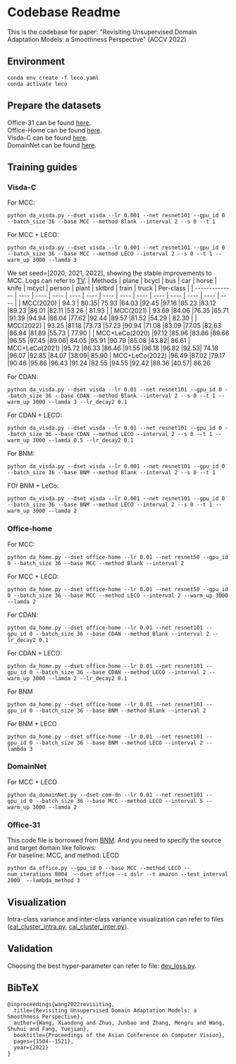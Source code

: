 # Codebase Readme
This is the codebase for paper: "Revisiting Unsupervised Domain Adaptation Models: a Smoothness Perspective" (ACCV 2022)

## Environment
```
conda env create -f leco.yaml
conda activate leco
```

## Prepare the datasets
Office-31 can be found [here](https://paperswithcode.com/dataset/office-31).  
Office-Home can be found [here](https://www.hemanthdv.org/officeHomeDataset.html).   
Visda-C can be found [here](https://github.com/VisionLearningGroup/taskcv-2017-public).     
DomainNet can be found [here](http://ai.bu.edu/M3SDA/).

## Training guides

### Visda-C
For MCC:
```
python da_visda.py --dset visda --lr 0.001 --net resnet101 --gpu_id 0 --batch_size 36 --base MCC --method Blank --interval 2 --s 0 --t 1
```
For MCC + LECO:
```
python da_visda.py --dset visda --lr 0.001 --net resnet101 --gpu_id 0 --batch_size 36 --base MCC --method LECO --interval 2 --s 0 --t 1 --warm_up 3000 --lamda 3
```
We set seed=[2020, 2021, 2022], showing the stable improvements to MCC. Logs can refer to [TV](./log/uda/visda/TV/).
| Methods        | plane | bcycl | bus | car | horse | knife | mcycl | person | plant | sktbrd | train | truck | Per-class |
| -------------- | ---- | ---- | ---- | ---- | ---- | ---- | ---- | ---- | ---- | ---- | ---- | ---- | ---- |
| MCC(2020) | 94.3 | 80.35| 75.93 |64.03 |92.45 |97.16 |85.23 |83.12 |89.23 |86.01 |82.11 |53.26 | 81.93 |
| MCC(2021) | 93.69 |84.06 |76.35 |65.71 |91.39 |94.94 |86.04 |77.62 |92.44 |89.57 |81.52 |54.29 | 82.30 |
| MCC(2022)  | 93.25 |81.18 |73.73 |57.23 |90.94 |71.08 |83.09 |77.05 |82.63 |86.94 |81.89 |55.73 | 77.90 |
| MCC+LeCo(2020) |97.12 |85.96 |83.86 |89.66 |96.55 |97.45 |89.06| 84.05 |95.91 |90.79 |85.08 |43.82| 86.61
| MCC+LeCo(2021) |95.72 |86.33 |86.46 |91.55 |96.18 |96.82 |92.53| 74.18 |96.07 |92.85 |84.07 |38.09| 85.90
| MCC+LeCo(2022) |96.49 |87.02 |79.17 |90.46 |95.86 |96.43 |91.24 |82.55 |94.55 |92.42 |88.36 |40.57| 86.26

For CDAN:
```
python da_visda.py --dset visda --lr 0.01 --net resnet101 --gpu_id 0 --batch_size 36 --base CDAN --method Blank --interval 2 --s 0 --t 1 --warm_up 3000 --lamda 3 --lr_decay2 0.1
```
For CDAN + LECO:
```
python da_visda.py --dset visda --lr 0.01 --net resnet101 --gpu_id 0 --batch_size 36 --base CDAN --method LECO --interval 2 --s 0 --t 1 --warm_up 3000 --lamda 0.5 --lr_decay2 0.1
```
For BNM:
```
python da_visda.py --dset visda --lr 0.001 --net resnet101 --gpu_id 0 --batch_size 36 --base BNM --method Blank --interval 2 --s 0 --t 1
```
FOr BNM + LeCo:
```
python da_visda.py --dset visda --lr 0.001 --net resnet101 --gpu_id 0 --batch_size 36 --base BNM --method LECO --interval 2 --s 0 --t 1 --warm_up 3000 --lamda 2
```

### Office-home
For MCC:
```
python da_home.py --dset office-home --lr 0.01 --net resnet50 --gpu_id 0 --batch_size 36 --base MCC --method Blank --interval 2
```
For MCC + LECO:
```
python da_home.py --dset office-home --lr 0.01 --net resnet50 --gpu_id 0 --batch_size 36 --base MCC --method LECO --interval 2 --warm_up 3000 --lamda 2
```
For CDAN:
```
python da_home.py --dset office-home --lr 0.01 --net resnet101 --gpu_id 0 --batch_size 36 --base CDAN --method Blank --interval 2 --lr_decay2 0.1
```
For CDAN + LECO:
```
python da_home.py --dset office-home --lr 0.01 --net resnet101 --gpu_id 0 --batch_size 36 --base CDAN --method LECO --interval 2 --warm_up 3000 --lamda 2 --lr_decay2 0.1
```
For BNM
```
python da_home.py --dset office-home --lr 0.01 --net resnet101 --gpu_id 0 --batch_size 36 --base BNM --method Blank --interval 2
```
For BNM + LECO
```
python da_home.py --dset office-home --lr 0.01 --net resnet101 --gpu_id 0 --batch_size 36 --base BNM --method LECO --interval 2 --lambda 3
```


### DomainNet
For MCC + LECO
```
python da_domainNet.py --dset com-dn --lr 0.01 --net resnet101 --gpu_id 0 --batch_size 36 --base MCC --method LECO --interval 5 --warm_up 3000 --lamda 2
```
### Office-31
This code file is borrowed from [BNM](https://github.com/cuishuhao/BNM). And you need to specify the source and target domain like follows:  
For baseline: MCC, and method: LECO
```
python da_office.py --gpu_id 0 --base MCC --method LECO --num_iterations 8004  --dset office --s dslr --t amazon --test_interval 2000  --lambda_method 3
```

## Visualization
Intra-class variance and inter-class variance visualization can refer to files ([cal_cluster_intra.py](./tool/cal_cluster_intra.py), [cal_cluster_inter.py](./tool/cal_cluster_inter.py)).

## Validation
Choosing the best hyper-parameter can refer to file: [dev_loss.py](./tool/dev_loss.py).

## BibTeX
```
@inproceedings{wang2022revisiting,
  title={Revisiting Unsupervised Domain Adaptation Models: a Smoothness Perspective},
  author={Wang, Xiaodong and Zhuo, Junbao and Zhang, Mengru and Wang, Shuhui and Fang, Yuejian},
  booktitle={Proceedings of the Asian Conference on Computer Vision},
  pages={1504--1521},
  year={2022}
}
```
